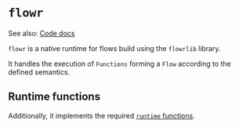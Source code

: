# `flowr`

See also: [Code docs](../code/doc/flowr/index.html)

`flowr` is a native runtime for flows build using the `flowrlib` library.

It handles the execution of `Functions` forming a `Flow` according to the defined semantics.

## Runtime functions
Additionally, it implements the required [`runtime` functions](../runtime/README.md).